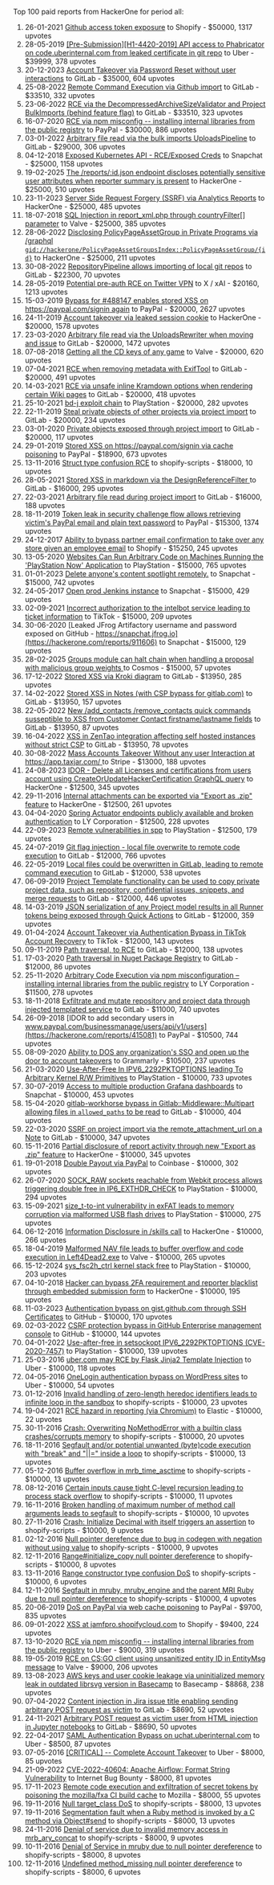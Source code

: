 Top 100 paid reports from HackerOne for period all:

1. 26-01-2021 [Github access token exposure](https://hackerone.com/reports/1087489) to Shopify - $50000, 1317 upvotes
2. 28-05-2019 [[Pre-Submission][H1-4420-2019] API access to Phabricator on code.uberinternal.com from leaked certificate in git repo](https://hackerone.com/reports/591813) to Uber - $39999, 378 upvotes
3. 20-12-2023 [Account Takeover via Password Reset without user interactions](https://hackerone.com/reports/2293343) to GitLab - $35000, 604 upvotes
4. 25-08-2022 [Remote Command Execution via Github import](https://hackerone.com/reports/1679624) to GitLab - $33510, 332 upvotes
5. 23-06-2022 [RCE via the DecompressedArchiveSizeValidator and Project BulkImports (behind feature flag)](https://hackerone.com/reports/1609965) to GitLab - $33510, 323 upvotes
6. 16-07-2020 [RCE via npm misconfig -- installing internal libraries from the public registry](https://hackerone.com/reports/925585) to PayPal - $30000, 886 upvotes
7. 03-01-2022 [Arbitrary file read  via the bulk imports UploadsPipeline](https://hackerone.com/reports/1439593) to GitLab - $29000, 306 upvotes
8. 04-12-2018 [Exposed Kubernetes API - RCE/Exposed Creds](https://hackerone.com/reports/455645) to Snapchat - $25000, 1158 upvotes
9. 19-02-2025 [The /reports/:id.json endpoint discloses potentially sensitive user attributes when reporter summary is present](https://hackerone.com/reports/3000510) to HackerOne - $25000, 510 upvotes
10. 23-11-2023 [Server Side Request Forgery (SSRF) via Analytics Reports](https://hackerone.com/reports/2262382) to HackerOne - $25000, 485 upvotes
11. 18-07-2018 [SQL Injection in report_xml.php through countryFilter[] parameter](https://hackerone.com/reports/383127) to Valve - $25000, 385 upvotes
12. 28-06-2022 [Disclosing  PolicyPageAssetGroup in Private Programs via /graphql `gid://hackerone/PolicyPageAssetGroupsIndex::PolicyPageAssetGroup/{id}`](https://hackerone.com/reports/1618347) to HackerOne - $25000, 211 upvotes
13. 30-08-2022 [RepositoryPipeline allows importing of local git repos](https://hackerone.com/reports/1685822) to GitLab - $22300, 70 upvotes
14. 28-05-2019 [Potential pre-auth RCE on Twitter VPN](https://hackerone.com/reports/591295) to X / xAI - $20160, 1213 upvotes
15. 15-03-2019 [Bypass for #488147 enables stored XSS on https://paypal.com/signin again](https://hackerone.com/reports/510152) to PayPal - $20000, 2627 upvotes
16. 24-11-2019 [Account takeover via leaked session cookie](https://hackerone.com/reports/745324) to HackerOne - $20000, 1578 upvotes
17. 23-03-2020 [Arbitrary file read via the UploadsRewriter when moving and issue](https://hackerone.com/reports/827052) to GitLab - $20000, 1472 upvotes
18. 07-08-2018 [Getting all the CD keys of any game](https://hackerone.com/reports/391217) to Valve - $20000, 620 upvotes
19. 07-04-2021 [RCE when removing metadata with ExifTool](https://hackerone.com/reports/1154542) to GitLab - $20000, 491 upvotes
20. 14-03-2021 [RCE via unsafe inline Kramdown options when rendering certain Wiki pages](https://hackerone.com/reports/1125425) to GitLab - $20000, 418 upvotes
21. 25-10-2021 [bd-j exploit chain](https://hackerone.com/reports/1379975) to PlayStation - $20000, 282 upvotes
22. 22-11-2019 [Steal private objects of other projects via project import](https://hackerone.com/reports/743953) to GitLab - $20000, 234 upvotes
23. 03-01-2020 [Private objects exposed through project import](https://hackerone.com/reports/767770) to GitLab - $20000, 117 upvotes
24. 29-01-2019 [Stored XSS on https://paypal.com/signin via cache poisoning](https://hackerone.com/reports/488147) to PayPal - $18900, 673 upvotes
25. 13-11-2016 [Struct type confusion RCE](https://hackerone.com/reports/181879) to shopify-scripts - $18000, 10 upvotes
26. 28-05-2021 [Stored XSS in markdown via the DesignReferenceFilter ](https://hackerone.com/reports/1212067) to GitLab - $16000, 295 upvotes
27. 22-03-2021 [Arbitrary file read during project import](https://hackerone.com/reports/1132378) to GitLab - $16000, 188 upvotes
28. 18-11-2019 [Token leak in security challenge flow allows retrieving victim's PayPal email and plain text password](https://hackerone.com/reports/739737) to PayPal - $15300, 1374 upvotes
29. 24-12-2017 [Ability to bypass partner email confirmation to take over any store given an employee email](https://hackerone.com/reports/300305) to Shopify - $15250, 245 upvotes
30. 13-05-2020 [Websites Can Run Arbitrary Code on Machines Running the 'PlayStation Now' Application](https://hackerone.com/reports/873614) to PlayStation - $15000, 765 upvotes
31. 01-01-2023 [Delete anyone's content spotlight remotely.](https://hackerone.com/reports/1819832) to Snapchat - $15000, 742 upvotes
32. 24-05-2017 [Open prod Jenkins instance](https://hackerone.com/reports/231460) to Snapchat - $15000, 429 upvotes
33. 02-09-2021 [Incorrect authorization to the intelbot service leading to ticket information](https://hackerone.com/reports/1328546) to TikTok - $15000, 209 upvotes
34. 30-06-2020 [Leaked JFrog Artifactory  username and password exposed on GitHub - https://snapchat.jfrog.io](https://hackerone.com/reports/911606) to Snapchat - $15000, 129 upvotes
35. 28-02-2025 [Groups module can halt chain when handling a proposal with malicious group weights ](https://hackerone.com/reports/3018307) to Cosmos - $15000, 57 upvotes
36. 17-12-2022 [Stored XSS via Kroki diagram](https://hackerone.com/reports/1731349) to GitLab - $13950, 285 upvotes
37. 14-02-2022 [Stored XSS in Notes (with CSP bypass for gitlab.com)](https://hackerone.com/reports/1481207) to GitLab - $13950, 157 upvotes
38. 22-05-2022 [New /add_contacts /remove_contacts quick commands susseptible to XSS from Customer Contact firstname/lastname fields](https://hackerone.com/reports/1578400) to GitLab - $13950, 87 upvotes
39. 16-04-2022 [XSS in ZenTao integration affecting self hosted instances without strict CSP](https://hackerone.com/reports/1542510) to GitLab - $13950, 78 upvotes
40. 30-08-2022 [Mass Accounts Takeover Without any user Interaction  at https://app.taxjar.com/ ](https://hackerone.com/reports/1685970) to Stripe - $13000, 188 upvotes
41. 24-08-2023 [IDOR - Delete all Licenses and certifications from users account using CreateOrUpdateHackerCertification GraphQL query](https://hackerone.com/reports/2122671) to HackerOne - $12500, 345 upvotes
42. 29-11-2016 [Internal attachments can be exported via "Export as .zip" feature](https://hackerone.com/reports/186230) to HackerOne - $12500, 261 upvotes
43. 04-04-2020 [Spring Actuator endpoints publicly available and broken authentication](https://hackerone.com/reports/838635) to LY Corporation - $12500, 228 upvotes
44. 22-09-2023 [Remote vulnerabilities in spp](https://hackerone.com/reports/2177925) to PlayStation - $12500, 179 upvotes
45. 24-07-2019 [Git flag injection - local file overwrite to remote code execution](https://hackerone.com/reports/658013) to GitLab - $12000, 766 upvotes
46. 22-05-2019 [Local files could be overwritten in GitLab, leading to remote command execution](https://hackerone.com/reports/587854) to GitLab - $12000, 538 upvotes
47. 06-09-2019 [Project Template functionality can be used to copy private project data, such as repository, confidential issues, snippets, and merge requests](https://hackerone.com/reports/689314) to GitLab - $12000, 446 upvotes
48. 14-03-2019 [JSON serialization of any Project model results in all Runner tokens being exposed through Quick Actions](https://hackerone.com/reports/509924) to GitLab - $12000, 359 upvotes
49. 01-04-2024 [Account Takeover via Authentication Bypass in TikTok Account Recovery](https://hackerone.com/reports/2443228) to TikTok - $12000, 143 upvotes
50. 09-11-2019 [Path traversal, to RCE](https://hackerone.com/reports/733072) to GitLab - $12000, 138 upvotes
51. 17-03-2020 [Path traversal in Nuget Package Registry](https://hackerone.com/reports/822262) to GitLab - $12000, 86 upvotes
52. 25-11-2020 [Arbitrary Code Execution via npm misconfiguration – installing internal libraries from the public registry](https://hackerone.com/reports/1043385) to LY Corporation - $11500, 278 upvotes
53. 18-11-2018 [Exfiltrate and mutate repository and project data through injected templated service](https://hackerone.com/reports/446585) to GitLab - $11000, 740 upvotes
54. 26-09-2018 [IDOR to add secondary users in www.paypal.com/businessmanage/users/api/v1/users](https://hackerone.com/reports/415081) to PayPal - $10500, 744 upvotes
55. 08-09-2020 [Ability to DOS any organization's SSO and open up the door to account takeovers](https://hackerone.com/reports/976603) to Grammarly - $10500, 237 upvotes
56. 21-03-2020 [Use-After-Free In IPV6_2292PKTOPTIONS leading To Arbitrary Kernel R/W Primitives](https://hackerone.com/reports/826026) to PlayStation - $10000, 733 upvotes
57. 30-07-2019 [Access to multiple production Grafana dashboards](https://hackerone.com/reports/663628) to Snapchat - $10000, 453 upvotes
58. 15-04-2020 [gitlab-workhorse bypass in Gitlab::Middleware::Multipart allowing files in `allowed_paths` to be read](https://hackerone.com/reports/850447) to GitLab - $10000, 404 upvotes
59. 22-03-2020 [SSRF on project import via the remote_attachment_url on a Note](https://hackerone.com/reports/826361) to GitLab - $10000, 347 upvotes
60. 15-11-2016 [Partial disclosure of report activity through new "Export as .zip" feature](https://hackerone.com/reports/182358) to HackerOne - $10000, 345 upvotes
61. 19-01-2018 [Double Payout via PayPal](https://hackerone.com/reports/307239) to Coinbase - $10000, 302 upvotes
62. 26-07-2020 [SOCK_RAW sockets reachable from Webkit process allows triggering double free in IP6_EXTHDR_CHECK](https://hackerone.com/reports/943231) to PlayStation - $10000, 294 upvotes
63. 15-09-2021 [size_t-to-int vulnerability in exFAT leads to memory corruption via malformed USB flash drives](https://hackerone.com/reports/1340942) to PlayStation - $10000, 275 upvotes
64. 06-12-2016 [Information Disclosure in /skills call](https://hackerone.com/reports/188719) to HackerOne - $10000, 266 upvotes
65. 18-04-2019 [Malformed NAV file leads to buffer overflow and code execution in Left4Dead2.exe](https://hackerone.com/reports/542180) to Valve - $10000, 265 upvotes
66. 15-12-2024 [sys_fsc2h_ctrl kernel stack free](https://hackerone.com/reports/2900606) to PlayStation - $10000, 203 upvotes
67. 04-10-2018 [Hacker can bypass 2FA requirement and reporter blacklist through embedded submission form](https://hackerone.com/reports/418767) to HackerOne - $10000, 195 upvotes
68. 11-03-2023 [Authentication bypass on gist.github.com through SSH Certificates](https://hackerone.com/reports/1901040) to GitHub - $10000, 170 upvotes
69. 02-03-2022 [CSRF protection bypass in GitHub Enterprise management console](https://hackerone.com/reports/1497169) to GitHub - $10000, 144 upvotes
70. 04-01-2022 [Use-after-free in setsockopt IPV6_2292PKTOPTIONS (CVE-2020-7457)](https://hackerone.com/reports/1441103) to PlayStation - $10000, 139 upvotes
71. 25-03-2016 [uber.com may RCE by Flask Jinja2 Template Injection](https://hackerone.com/reports/125980) to Uber - $10000, 118 upvotes
72. 04-05-2016 [OneLogin authentication bypass on WordPress sites](https://hackerone.com/reports/136169) to Uber - $10000, 54 upvotes
73. 01-12-2016 [Invalid handling of zero-length heredoc identifiers leads to infinite loop in the sandbox](https://hackerone.com/reports/187305) to shopify-scripts - $10000, 23 upvotes
74. 19-04-2021 [RCE hazard in reporting (via Chromium)](https://hackerone.com/reports/1168765) to Elastic - $10000, 22 upvotes
75. 30-11-2016 [Crash: Overwriting NoMethodError with a builtin class crashes/corrupts memory](https://hackerone.com/reports/186723) to shopify-scripts - $10000, 20 upvotes
76. 18-11-2016 [Segfault and/or potential unwanted (byte)code execution with "break" and "||=" inside a loop](https://hackerone.com/reports/183356) to shopify-scripts - $10000, 13 upvotes
77. 05-12-2016 [Buffer overflow in mrb_time_asctime](https://hackerone.com/reports/188326) to shopify-scripts - $10000, 13 upvotes
78. 08-12-2016 [Certain inputs cause tight C-level recursion leading to process stack overflow](https://hackerone.com/reports/189633) to shopify-scripts - $10000, 11 upvotes
79. 16-11-2016 [Broken handling of maximum number of method call arguments leads to segfault](https://hackerone.com/reports/182484) to shopify-scripts - $10000, 10 upvotes
80. 27-11-2016 [Crash: Initialize Decimal with itself triggers an assertion](https://hackerone.com/reports/185775) to shopify-scripts - $10000, 9 upvotes
81. 02-12-2016 [Null pointer derefence due to bug in codegen with negation without using value](https://hackerone.com/reports/187536) to shopify-scripts - $10000, 9 upvotes
82. 12-11-2016 [Range#initialize_copy null pointer dereference](https://hackerone.com/reports/181685) to shopify-scripts - $10000, 8 upvotes
83. 13-11-2016 [Range constructor type confusion DoS](https://hackerone.com/reports/181910) to shopify-scripts - $10000, 6 upvotes
84. 12-11-2016 [Segfault in mruby, mruby_engine and the parent MRI Ruby due to null pointer dereference](https://hackerone.com/reports/181828) to shopify-scripts - $10000, 4 upvotes
85. 20-06-2019 [DoS on PayPal via web cache poisoning](https://hackerone.com/reports/622122) to PayPal - $9700, 835 upvotes
86. 09-01-2022 [XSS at jamfpro.shopifycloud.com](https://hackerone.com/reports/1444682) to Shopify - $9400, 224 upvotes
87. 13-10-2020 [RCE via npm misconfig -- installing internal libraries from the public registry](https://hackerone.com/reports/1007014) to Uber - $9000, 319 upvotes
88. 19-05-2019 [RCE on CS:GO client using unsanitized entity ID in EntityMsg message](https://hackerone.com/reports/584603) to Valve - $9000, 206 upvotes
89. 13-08-2023 [AWS keys and user cookie leakage via uninitialized memory leak in outdated librsvg version in Basecamp](https://hackerone.com/reports/2107680) to Basecamp - $8868, 238 upvotes
90. 07-04-2022 [Content injection in Jira issue title enabling sending arbitrary POST request as victim](https://hackerone.com/reports/1533976) to GitLab - $8690, 52 upvotes
91. 24-11-2021 [Arbitrary POST request as victim user from HTML injection in Jupyter notebooks](https://hackerone.com/reports/1409788) to GitLab - $8690, 50 upvotes
92. 22-04-2017 [SAML Authentication Bypass on uchat.uberinternal.com](https://hackerone.com/reports/223014) to Uber - $8500, 87 upvotes
93. 07-05-2016 [[CRITICAL] -- Complete Account Takeover](https://hackerone.com/reports/136885) to Uber - $8000, 85 upvotes
94. 21-09-2022 [CVE-2022-40604: Apache Airflow: Format String Vulnerability](https://hackerone.com/reports/1707287) to Internet Bug Bounty - $8000, 81 upvotes
95. 17-11-2023 [Remote code execution and exfiltration of secret tokens by poisoning the mozilla/fxa CI build cache](https://hackerone.com/reports/2255750) to Mozilla - $8000, 55 upvotes
96. 19-11-2016 [Null target_class DoS](https://hackerone.com/reports/183405) to shopify-scripts - $8000, 13 upvotes
97. 19-11-2016 [Segmentation fault when a Ruby method is invoked by a C method via Object#send](https://hackerone.com/reports/183425) to shopify-scripts - $8000, 13 upvotes
98. 24-11-2016 [Denial of service due to invalid memory access in mrb_ary_concat](https://hackerone.com/reports/184712) to shopify-scripts - $8000, 9 upvotes
99. 10-11-2016 [Denial of Service in mruby due to null pointer dereference](https://hackerone.com/reports/181232) to shopify-scripts - $8000, 8 upvotes
100. 12-11-2016 [Undefined method_missing null pointer dereference](https://hackerone.com/reports/181695) to shopify-scripts - $8000, 6 upvotes
